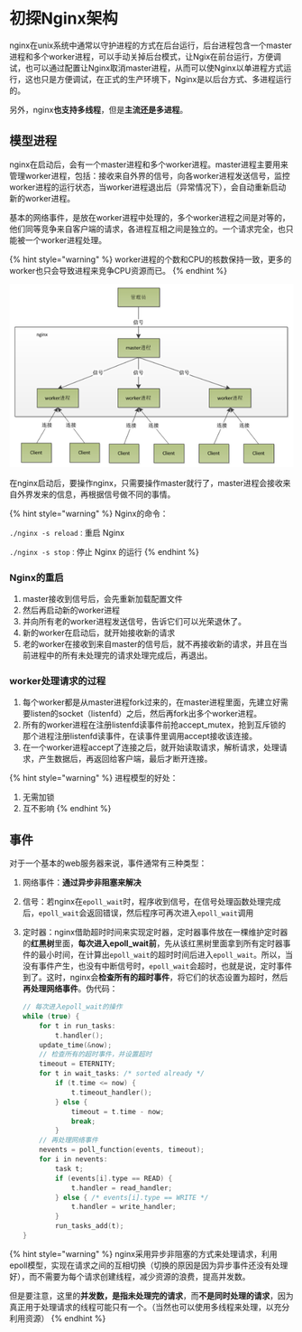 # 初探Nginx架构

nginx在unix系统中通常以守护进程的方式在后台运行，后台进程包含一个master进程和多个worker进程，可以手动关掉后台模式，让Ngix在前台运行，方便调试，也可以通过配置让Nginx取消master进程，从而可以使Nginx以单进程方式运行，这也只是方便调试，在正式的生产环境下，Nginx是以后台方式、多进程运行的。

另外，nginx**也支持多线程**，但是**主流还是多进程**。

## **模型进程**

nginx在启动后，会有一个master进程和多个worker进程。master进程主要用来管理worker进程，包括：接收来自外界的信号，向各worker进程发送信号，监控worker进程的运行状态，当worker进程退出后（异常情况下），会自动重新启动新的worker进程。

基本的网络事件，是放在worker进程中处理的，多个worker进程之间是对等的，他们同等竞争来自客户端的请求，各进程互相之间是独立的。一个请求完全，也只能被一个worker进程处理。

{% hint style="warning" %}
worker进程的个数和CPU的核数保持一致，更多的worker也只会导致进程来竞争CPU资源而已。
{% endhint %}

![Nginx&#x7684;&#x8FDB;&#x7A0B;&#x6A21;&#x578B;](../.gitbook/assets/image%20%287%29.png)

在nginx启动后，要操作nginx，只需要操作master就行了，master进程会接收来自外界发来的信息，再根据信号做不同的事情。

{% hint style="warning" %}
Nginx的命令：

 `./nginx -s reload：`重启 Nginx

`./nginx -s stop：`停止 Nginx 的运行
{% endhint %}

### Nginx的重启

1. master接收到信号后，会先重新加载配置文件
2. 然后再启动新的worker进程
3. 并向所有老的worker进程发送信号，告诉它们可以光荣退休了。
4. 新的worker在启动后，就开始接收新的请求
5. 老的worker在接收到来自master的信号后，就不再接收新的请求，并且在当前进程中的所有未处理完的请求处理完成后，再退出。

### worker处理请求的过程

1. 每个worker都是从master进程fork过来的，在master进程里面，先建立好需要listen的socket（listenfd）之后，然后再fork出多个worker进程。
2. 所有的worker进程在注册listenfd读事件前抢accept\_mutex，抢到互斥锁的那个进程注册listenfd读事件，在读事件里调用accept接收该连接。
3. 在一个worker进程accept了连接之后，就开始读取请求，解析请求，处理请求，产生数据后，再返回给客户端，最后才断开连接。

{% hint style="warning" %}
进程模型的好处：

1. 无需加锁
2. 互不影响
{% endhint %}

## **事件**

对于一个基本的web服务器来说，事件通常有三种类型：

1. 网络事件：**通过异步非阻塞来解决**
2. 信号：若nginx在`epoll_wait`时，程序收到信号，在信号处理函数处理完成后，`epoll_wait`会返回错误，然后程序可再次进入`epoll_wait`调用
3. 定时器：nginx借助超时时间来实现定时器，定时器事件放在一棵维护定时器的**红黑树**里面，**每次进入epoll\_wait前**，先从该红黑树里面拿到所有定时器事件的最小时间，在计算出`epoll_wait`的超时时间后进入`epoll_wait`。所以，当没有事件产生，也没有中断信号时，`epoll_wait`会超时，也就是说，定时事件到了。这时，nginx会**检查所有的超时事件**，将它们的状态设置为超时，然后**再处理网络事件**。伪代码：

   ```c
   // 每次进入epoll_wait的操作
   while (true) {
       for t in run_tasks:
           t.handler();
       update_time(&now);
       // 检查所有的超时事件，并设置超时
       timeout = ETERNITY;
       for t in wait_tasks: /* sorted already */
           if (t.time <= now) {
               t.timeout_handler();
           } else {
               timeout = t.time - now;
               break;
           }
       // 再处理网络事件
       nevents = poll_function(events, timeout);
       for i in nevents:
           task t;
           if (events[i].type == READ) {
               t.handler = read_handler;
           } else { /* events[i].type == WRITE */
               t.handler = write_handler;
           }
           run_tasks_add(t);
   }
   ```

{% hint style="warning" %}
nginx采用异步非阻塞的方式来处理请求，利用epoll模型，实现在请求之间的互相切换（切换的原因是因为异步事件还没有处理好），而不需要为每个请求创建线程，减少资源的浪费，提高并发数。

但是要注意，这里的**并发数，是指未处理完的请求**，而**不是同时处理的请求**，因为真正用于处理请求的线程可能只有一个。（当然也可以使用多线程来处理，以充分利用资源）
{% endhint %}

